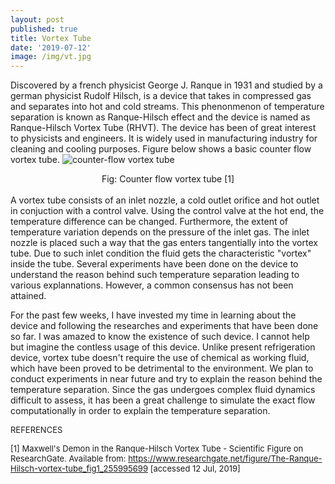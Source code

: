 ```yaml
---
layout: post
published: true
title: Vortex Tube
date: '2019-07-12'
image: /img/vt.jpg
---
```

Discovered by a french physicist George J. Ranque in 1931 and studied by a german physicist Rudolf Hilsch, is a device that takes in compressed gas and separates into hot and cold streams. This phenonmenon of temperature separation is known as Ranque-Hilsch effect and the device is named as Ranque-Hilsch Vortex Tube (RHVT). The device has been of great interest to physicists and engineers. It is widely used in manufacturing industry for cleaning and cooling purposes. Figure below shows a basic counter flow vortex tube. 
![counter-flow vortex tube](https://ghimiremukesh.github.io/img/vortex_tube.png)
<center>Fig: Counter flow vortex tube [1]</center>
<br>
A vortex tube consists of an inlet nozzle, a cold outlet orifice and hot outlet in conjuction with a control valve. Using the control valve at the hot end, the temperature difference can be changed. Furthermore, the extent of temperature variation depends on the pressure of the inlet gas. The inlet nozzle is placed such a way that the gas enters tangentially into the vortex tube. Due to such inlet condition the fluid gets the characteristic "vortex" inside the tube. Several experiments have been done on the device to understand the reason behind such temperature separation leading to various explannations. However, a common consensus has not been attained. 

For the past few weeks, I have invested my time in learning about the device and following the researches and experiments that have been done so far. I was amazed to know the existence of such device. I cannot help but imagine the contless usage of this device. Unlike present refrigeration device, vortex tube doesn't require the use of chemical as working fluid, which have been proved to be detrimental to the environment. We plan to conduct experiments in near future and try to explain the reason behind the temperature separation. Since the gas undergoes complex fluid dynamics difficult to assess, it has been a great challenge to simulate the exact flow computationally in order to explain the temperature separation.

<font size = "2">
  
REFERENCES
  
[1] Maxwell's Demon in the Ranque-Hilsch Vortex Tube - Scientific Figure on ResearchGate. Available from:       https://www.researchgate.net/figure/The-Ranque-Hilsch-vortex-tube_fig1_255995699 [accessed 12 Jul, 2019]
</font>
